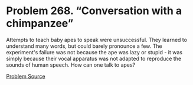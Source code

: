 # Problem 268. “Conversation with a chimpanzee”

Attempts to teach baby apes to speak were unsuccessful. They learned to understand many words, but could barely pronounce a few. The experiment's failure was not because the ape was lazy or stupid - it was simply because their vocal apparatus was not adapted to reproduce the sounds of human speech. How can one talk to apes?

[Problem Source](https://www.trizland.ru/tasks/1800/)